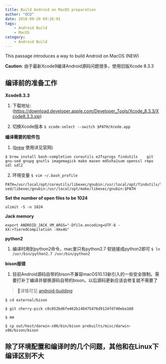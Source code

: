 ```yaml
---
title: Build Android on MacOS preparation
author: "OCD"
date: 2018-09-20 09:26:01
tags:
    - Android Build
    - MacOS
category:
    - Android Build
---
```


This passage introduces a way to build Android on MacOS (NEW)

<!-- more -->

__Caution__: 由于最新Xcode9编译Android源码问题很多，使用旧版Xcode 8.3.3

## 编译前的准备工作

__Xcode8.3.3__
1. 下载地址:(https://download.developer.apple.com/Developer_Tools/Xcode_8.3.3/Xcode8.3.3.xip)

2. 切换Xcode版本
`$ xcode-select --switch $PATH/Xcode.app`

__编译需要的软件包__
1. ([brew](https://brew.sh/) 使用详见官网)
```
$ brew install bash-completion coreutils e2fsprogs findutils	git gnu-sed gnupg gnutls imagemagick make maven md5sha1sum openssl repo sdl sdl2
```

2. 环境变量
`$ vim ~/.bash_profile`
```
PATH=/usr/local/opt/coreutils/libexec/gnubin:/usr/local/opt/findutils/libexec/gnubin:/usr/local/opt/gnu-sed/libexec/gnubin:/usr/local/opt/make/libexec/gnubin:$PATH
```

__Set the number of open files to be 1024__

`ulimit -S -n 1024`

__Jack memory__

    export ANDROID_JACK_VM_ARGS="-Dfile.encoding=UTF-8 -XX:+TieredCompilation -Xmx4G"


__python2__

1. 编译时用到python2命令，mac里只有python2.7 软链接成python2即可
`$ ln /usr/bin/python2.7 /usr/bin/python2`

__bison报错__

1. 目前Android源码自带的bison不兼容macOS10.13新引入的一些安全限制。需要打补丁编译并替换源码自带的bison。以后源码更新应该会修复就不需要了
>详情可见 [android-building](https://groups.google.com/forum/?fromgroups#!topic/android-building/D1-c5lZ9Oco)

```
​$ cd external/bison

$ git cherry-pick c0c852bd6fe462b148475476d9124fd740eba160

$ mm

$ cp out/host/darwin-x86/bin/bison prebuilts/misc/darwin-x86/bison/bison
```

## 除了环境配置和编译时的几个问题，其他和在Linux下编译区别不大​​​​